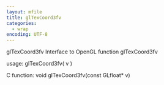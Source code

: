 ```yaml
---
layout: mfile
title: glTexCoord3fv
categories:
  - wrap
encoding: UTF-8
---
```


glTexCoord3fv  Interface to OpenGL function glTexCoord3fv

usage:  glTexCoord3fv( v )

C function:  void glTexCoord3fv(const GLfloat\* v)